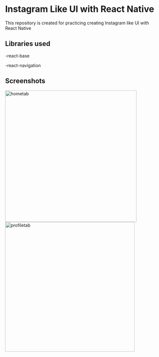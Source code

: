# Instagram Like UI with React Native
This repository is created for practicing creating Instagram like UI with React Native

## Libraries used
-react-base

-react-navigation

## Screenshots
<img width="424" alt="hometab" src="https://user-images.githubusercontent.com/1841822/44961197-f3221200-aeda-11e8-876c-31d329a1fff8.png">
<img width="418" alt="profiletab" src="https://user-images.githubusercontent.com/1841822/44961200-1220a400-aedb-11e8-91d7-7a770d0b1492.png">

